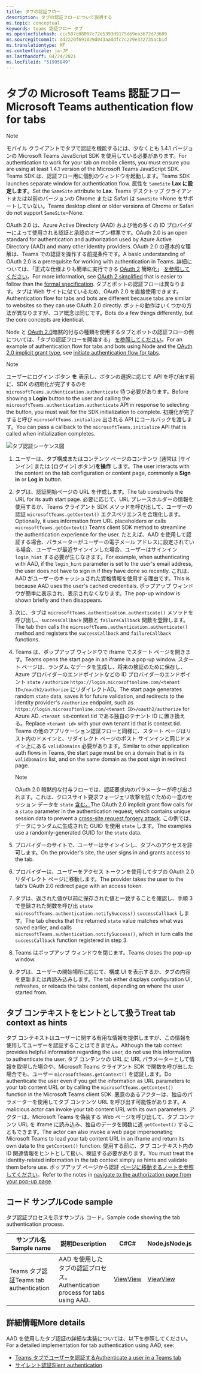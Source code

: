 ```yaml
---
title: タブの認証フロー
description: タブの認証フローについて説明する
ms.topic: conceptual
keywords: teams 認証フロー タブ
ms.openlocfilehash: ccc507c08007c72e5393d9175d69ea3672d73609
ms.sourcegitcommit: dd2220f691029d043aaddfc7c229e332735acb1d
ms.translationtype: MT
ms.contentlocale: ja-JP
ms.lasthandoff: 04/24/2021
ms.locfileid: "51995849"
---
```

# <a name="microsoft-teams-authentication-flow-for-tabs"></a><span data-ttu-id="0e8a0-104">タブの Microsoft Teams 認証フロー</span><span class="sxs-lookup"><span data-stu-id="0e8a0-104">Microsoft Teams authentication flow for tabs</span></span>

> [!NOTE]
> <span data-ttu-id="0e8a0-105">モバイル クライアントでタブで認証を機能するには、少なくとも 1.4.1 バージョンの Microsoft Teams JavaScript SDK を使用している必要があります。</span><span class="sxs-lookup"><span data-stu-id="0e8a0-105">For authentication to work for your tab on mobile clients, you must ensure you are using at least 1.4.1 version of the Microsoft Teams JavaScript SDK.</span></span>
> <span data-ttu-id="0e8a0-106">Teams SDK は、認証フロー用に個別のウィンドウを起動します。</span><span class="sxs-lookup"><span data-stu-id="0e8a0-106">Teams SDK launches separate window for authentication flow.</span></span> <span data-ttu-id="0e8a0-107">属性を `SameSite` **Lax に設定します**。</span><span class="sxs-lookup"><span data-stu-id="0e8a0-107">Set the `SameSite` attribute to **Lax**.</span></span> <span data-ttu-id="0e8a0-108">Teams デスクトップ クライアントまたは以前のバージョンの Chrome または Safari は `SameSite` =None をサポートしていない。</span><span class="sxs-lookup"><span data-stu-id="0e8a0-108">Teams desktop client or older versions of Chrome or Safari do not support `SameSite`=None.</span></span>

<span data-ttu-id="0e8a0-109">OAuth 2.0 は、Azure Active Directory (AAD) および他の多くの ID プロバイダーによって使用される認証と承認のオープン標準です。</span><span class="sxs-lookup"><span data-stu-id="0e8a0-109">OAuth 2.0 is an open standard for authentication and authorization used by Azure Active Directory (AAD) and many other identity providers.</span></span> <span data-ttu-id="0e8a0-110">OAuth 2.0 の基本的な理解は、Teams での認証を操作する前提条件です。</span><span class="sxs-lookup"><span data-stu-id="0e8a0-110">A basic understanding of OAuth 2.0 is a prerequisite for working with authentication in Teams.</span></span> <span data-ttu-id="0e8a0-111">詳細については、「正式な仕様よりも簡単に実行できる [OAuth 2](https://aaronparecki.com/oauth-2-simplified/) 簡略化」 [を参照してください](https://oauth.net/2/)。</span><span class="sxs-lookup"><span data-stu-id="0e8a0-111">For more information, see [OAuth 2 simplified](https://aaronparecki.com/oauth-2-simplified/) that is easier to follow than the [formal specification](https://oauth.net/2/).</span></span> <span data-ttu-id="0e8a0-112">タブとボットの認証フローは異なります。タブは Web サイトに似ているため、OAuth 2.0 を直接使用できます。</span><span class="sxs-lookup"><span data-stu-id="0e8a0-112">Authentication flow for tabs and bots are different because tabs are similar to websites so they can use OAuth 2.0 directly.</span></span> <span data-ttu-id="0e8a0-113">ボットの動作はいくつかの方法が異なりますが、コア概念は同じです。</span><span class="sxs-lookup"><span data-stu-id="0e8a0-113">Bots do a few things differently, but the core concepts are identical.</span></span>

<span data-ttu-id="0e8a0-114">Node と [OAuth 2.0](https://oauth.net/2/grant-types/implicit/)暗黙的付与の種類を使用するタブとボットの認証フローの例については、「タブの認証フローを開始する」 [を参照してください](~/tabs/how-to/authentication/auth-tab-aad.md#initiate-authentication-flow)。</span><span class="sxs-lookup"><span data-stu-id="0e8a0-114">For an example of authentication flow for tabs and bots using Node and the [OAuth 2.0 implicit grant type](https://oauth.net/2/grant-types/implicit/), see [initiate authentication flow for tabs](~/tabs/how-to/authentication/auth-tab-aad.md#initiate-authentication-flow).</span></span>

> [!NOTE]
> <span data-ttu-id="0e8a0-115">ユーザーにログイン ボタン **を** 表示し、ボタンの選択に応じて API を呼び出す前に、SDK の初期化が完了するのを `microsoftTeams.authentication.authenticate` 待つ必要があります。</span><span class="sxs-lookup"><span data-stu-id="0e8a0-115">Before showing a **Login** button to the user and calling the `microsoftTeams.authentication.authenticate` API in response to selecting the button, you must wait for the SDK initialization to complete.</span></span> <span data-ttu-id="0e8a0-116">初期化が完了すると呼び `microsoftTeams.initialize` 出される API にコールバックを渡します。</span><span class="sxs-lookup"><span data-stu-id="0e8a0-116">You can pass a callback to the `microsoftTeams.initialize` API that is called when initialization completes.</span></span>

![タブ認証シーケンス図](~/assets/images/authentication/tab_auth_sequence_diagram.png)

1. <span data-ttu-id="0e8a0-118">ユーザーは、タブ構成またはコンテンツ ページのコンテンツ (通常は [サインイン] または [ログイン] ボタン)**を操作** します。</span><span class="sxs-lookup"><span data-stu-id="0e8a0-118">The user interacts with the content on the tab configuration or content page, commonly a **Sign in** or **Log in** button.</span></span>
2. <span data-ttu-id="0e8a0-119">タブは、認証開始ページの URL を作成します。</span><span class="sxs-lookup"><span data-stu-id="0e8a0-119">The tab constructs the URL for its auth start page.</span></span> <span data-ttu-id="0e8a0-120">必要に応じて、URL プレースホルダーの情報を使用するか、Teams クライアント SDK メソッドを呼び出して、ユーザーの認証 `microsoftTeams.getContext()` エクスペリエンスを合理化します。</span><span class="sxs-lookup"><span data-stu-id="0e8a0-120">Optionally, it uses information from URL placeholders or calls `microsoftTeams.getContext()` Teams client SDK method to streamline the authentication experience for the user.</span></span> <span data-ttu-id="0e8a0-121">たとえば、AAD を使用して認証する場合、パラメーターがユーザーの電子メール アドレスに設定されている場合、ユーザーが最近サインインした場合、ユーザーはサインイン `login_hint` する必要が生じなきます。</span><span class="sxs-lookup"><span data-stu-id="0e8a0-121">For example, when authenticating with AAD, if the `login_hint` parameter is set to the user's email address, the user does not have to sign in if they have done so recently.</span></span> <span data-ttu-id="0e8a0-122">これは、AAD がユーザーのキャッシュされた資格情報を使用する理由です。</span><span class="sxs-lookup"><span data-stu-id="0e8a0-122">This is because AAD uses the user's cached credentials.</span></span> <span data-ttu-id="0e8a0-123">ポップアップ ウィンドウが簡単に表示され、表示されなくなります。</span><span class="sxs-lookup"><span data-stu-id="0e8a0-123">The pop-up window is shown briefly and then disappears.</span></span>
3. <span data-ttu-id="0e8a0-124">次に、タブは `microsoftTeams.authentication.authenticate()` メソッドを呼び出し、`successCallback` 関数と `failureCallback` 関数を登録します。</span><span class="sxs-lookup"><span data-stu-id="0e8a0-124">The tab then calls the `microsoftTeams.authentication.authenticate()` method and registers the `successCallback` and `failureCallback` functions.</span></span>
4. <span data-ttu-id="0e8a0-125">Teams は、ポップアップ ウィンドウで iframe でスタート ページを開きます。</span><span class="sxs-lookup"><span data-stu-id="0e8a0-125">Teams opens the start page in an iframe in a pop-up window.</span></span> <span data-ttu-id="0e8a0-126">スタート ページは、ランダム なデータを生成し、将来の検証のために保存し、Azure プロバイダーのエンドポイントなどの ID プロバイダーのエンドポイント `state` `/authorize` `https://login.microsoftonline.com/<tenant ID>/oauth2/authorize` にリダイレクトAD。</span><span class="sxs-lookup"><span data-stu-id="0e8a0-126">The start page generates random `state` data, saves it for future validation, and redirects to the identity provider's `/authorize` endpoint, such as `https://login.microsoftonline.com/<tenant ID>/oauth2/authorize` for Azure AD.</span></span> <span data-ttu-id="0e8a0-127">`<tenant id>`context.tid である独自のテナント ID に置き換える。</span><span class="sxs-lookup"><span data-stu-id="0e8a0-127">Replace `<tenant id>` with your own tenant id that is context.tid.</span></span>
<span data-ttu-id="0e8a0-128">Teams の他のアプリケーション認証フローと同様に、スタート ページはリスト内のドメインと、リダイレクト ページのポスト サインインと同じドメイン上にある `validDomains` 必要があります。</span><span class="sxs-lookup"><span data-stu-id="0e8a0-128">Similar to other application auth flows in Teams, the start page must be on a domain that is in its `validDomains` list, and on the same domain as the post sign in redirect page.</span></span>

    > [!NOTE]
    > <span data-ttu-id="0e8a0-129">OAuth 2.0 暗黙的な付与フローでは、認証要求内のパラメーターが呼び出されます。これは、クロスサイト要求フォージェリ攻撃を防ぐための一意のセッション データを `state` [含む。](https://en.wikipedia.org/wiki/Cross-site_request_forgery)</span><span class="sxs-lookup"><span data-stu-id="0e8a0-129">The OAuth 2.0 implicit grant flow calls for a `state` parameter in the authentication request, which contains unique session data to prevent a [cross-site request forgery attack](https://en.wikipedia.org/wiki/Cross-site_request_forgery).</span></span> <span data-ttu-id="0e8a0-130">この例では、データにランダムに生成された GUID を使用 `state` します。</span><span class="sxs-lookup"><span data-stu-id="0e8a0-130">The examples use a randomly-generated GUID for the `state` data.</span></span>

5. <span data-ttu-id="0e8a0-131">プロバイダーのサイトで、ユーザーはサインインし、タブへのアクセスを許可します。</span><span class="sxs-lookup"><span data-stu-id="0e8a0-131">On the provider's site, the user signs in and grants access to the tab.</span></span>
6. <span data-ttu-id="0e8a0-132">プロバイダーは、ユーザーをアクセス トークンを使用してタブの OAuth 2.0 リダイレクト ページに移動します。</span><span class="sxs-lookup"><span data-stu-id="0e8a0-132">The provider takes the user to the tab's OAuth 2.0 redirect page with an access token.</span></span>
7. <span data-ttu-id="0e8a0-133">タブは、返された値が以前に保存された値と一致することを確認し、手順 3 で登録された関数を呼び出 `state` `microsoftTeams.authentication.notifySuccess()` `successCallback` します。</span><span class="sxs-lookup"><span data-stu-id="0e8a0-133">The tab checks that the returned `state` value matches what was saved earlier, and calls `microsoftTeams.authentication.notifySuccess()`, which in turn calls the `successCallback` function registered in step 3.</span></span>
8. <span data-ttu-id="0e8a0-134">Teams はポップアップ ウィンドウを閉じます。</span><span class="sxs-lookup"><span data-stu-id="0e8a0-134">Teams closes the pop-up window.</span></span>
9. <span data-ttu-id="0e8a0-135">タブは、ユーザーの開始場所に応じて、構成 UI を表示するか、タブの内容を更新または再読み込みします。</span><span class="sxs-lookup"><span data-stu-id="0e8a0-135">The tab either displays configuration UI, refreshes, or reloads the tabs content, depending on where the user started from.</span></span>

## <a name="treat-tab-context-as-hints"></a><span data-ttu-id="0e8a0-136">タブ コンテキストをヒントとして扱う</span><span class="sxs-lookup"><span data-stu-id="0e8a0-136">Treat tab context as hints</span></span>

<span data-ttu-id="0e8a0-137">タブ コンテキストはユーザーに関する有用な情報を提供しますが、この情報を使用してユーザーを認証することはできません。</span><span class="sxs-lookup"><span data-stu-id="0e8a0-137">Although the tab context provides helpful information regarding the user, do not use this information to authenticate the user.</span></span> <span data-ttu-id="0e8a0-138">タブ コンテンツの URL に URL パラメーターとして情報を取得した場合や、Microsoft Teams クライアント SDK で関数を呼び出した場合でも、ユーザー `microsoftTeams.getContext()` を認証します。</span><span class="sxs-lookup"><span data-stu-id="0e8a0-138">Do authenticate the user even if you get the information as URL parameters to your tab content URL or by calling the `microsoftTeams.getContext()` function in the Microsoft Teams client SDK.</span></span> <span data-ttu-id="0e8a0-139">悪意のあるアクターは、独自のパラメーターを使用してタブ コンテンツ URL を呼び出す可能性があります。</span><span class="sxs-lookup"><span data-stu-id="0e8a0-139">A malicious actor can invoke your tab content URL with its own parameters.</span></span> <span data-ttu-id="0e8a0-140">アクターは、Microsoft Teams を偽装する Web ページを呼び出して、タブ コンテンツ URL を iframe に読み込み、独自のデータを関数に返 `getContext()` することもできます。</span><span class="sxs-lookup"><span data-stu-id="0e8a0-140">The actor can also invoke a web page impersonating Microsoft Teams to load your tab content URL in an iframe and return its own data to the `getContext()` function.</span></span> <span data-ttu-id="0e8a0-141">使用する前に、タブ コンテキスト内の ID 関連情報をヒントとして扱い、検証する必要があります。</span><span class="sxs-lookup"><span data-stu-id="0e8a0-141">You must treat the identity-related information in the tab context simply as hints and validate them before use.</span></span> <span data-ttu-id="0e8a0-142">ポップアップ ページから認証 [ページに移動するノートを参照してください](~/tabs/how-to/authentication/auth-tab-aad.md#navigate-to-the-authorization-page-from-your-popup-page)。</span><span class="sxs-lookup"><span data-stu-id="0e8a0-142">Refer to the notes in [navigate to the authorization page from your pop-up page](~/tabs/how-to/authentication/auth-tab-aad.md#navigate-to-the-authorization-page-from-your-popup-page).</span></span>

## <a name="code-sample"></a><span data-ttu-id="0e8a0-143">コード サンプル</span><span class="sxs-lookup"><span data-stu-id="0e8a0-143">Code sample</span></span>

<span data-ttu-id="0e8a0-144">タブ認証プロセスを示すサンプル コード。</span><span class="sxs-lookup"><span data-stu-id="0e8a0-144">Sample code showing the tab authentication process.</span></span>

| <span data-ttu-id="0e8a0-145">**サンプル名**</span><span class="sxs-lookup"><span data-stu-id="0e8a0-145">**Sample name**</span></span> | <span data-ttu-id="0e8a0-146">**説明**</span><span class="sxs-lookup"><span data-stu-id="0e8a0-146">**Description**</span></span> | <span data-ttu-id="0e8a0-147">**C#**</span><span class="sxs-lookup"><span data-stu-id="0e8a0-147">**C#**</span></span> | <span data-ttu-id="0e8a0-148">**Node.js**</span><span class="sxs-lookup"><span data-stu-id="0e8a0-148">**Node.js**</span></span> |
|-----------------|-----------------|-------------|------------|
| <span data-ttu-id="0e8a0-149">Teams タブ認証</span><span class="sxs-lookup"><span data-stu-id="0e8a0-149">Teams tab authentication</span></span> | <span data-ttu-id="0e8a0-150">AAD を使用したタブの認証プロセス。</span><span class="sxs-lookup"><span data-stu-id="0e8a0-150">Authentication process for tabs using AAD.</span></span> | [<span data-ttu-id="0e8a0-151">View</span><span class="sxs-lookup"><span data-stu-id="0e8a0-151">View</span></span>](https://github.com/OfficeDev/Microsoft-Teams-Samples/tree/main/samples/app-complete-sample/csharp) | [<span data-ttu-id="0e8a0-152">View</span><span class="sxs-lookup"><span data-stu-id="0e8a0-152">View</span></span>](https://github.com/OfficeDev/Microsoft-Teams-Samples/tree/main/samples/app-complete-sample/nodejs) |

## <a name="more-details"></a><span data-ttu-id="0e8a0-153">詳細情報</span><span class="sxs-lookup"><span data-stu-id="0e8a0-153">More details</span></span>

<span data-ttu-id="0e8a0-154">AAD を使用したタブ認証の詳細な実装については、以下を参照してください。</span><span class="sxs-lookup"><span data-stu-id="0e8a0-154">For a detailed implementation for tab authentication using AAD, see:</span></span>

* [<span data-ttu-id="0e8a0-155">Teams タブでユーザーを認証する</span><span class="sxs-lookup"><span data-stu-id="0e8a0-155">Authenticate a user in a Teams tab</span></span>](~/tabs/how-to/authentication/auth-tab-AAD.md)
* [<span data-ttu-id="0e8a0-156">サイレント認証</span><span class="sxs-lookup"><span data-stu-id="0e8a0-156">Silent authentication</span></span>](~/tabs/how-to/authentication/auth-silent-AAD.md)
